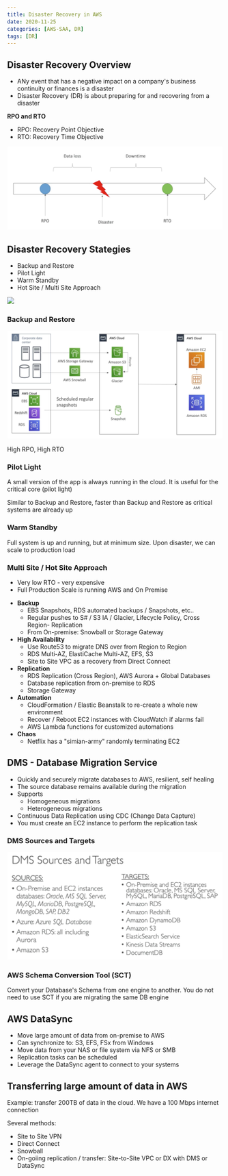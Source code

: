 ```yaml
---
title: Disaster Recovery in AWS
date: 2020-11-25
categories: [AWS-SAA, DR]
tags: [DR]
---
```


## Disaster Recovery Overview

- ANy event that has a negative impact on a company's business continuity or finances is a disaster
- Disaster Recovery (DR) is about preparing for and recovering from a disaster


**RPO and RTO**

- RPO: Recovery Point Objective
- RTO: Recovery Time Objective

![](https://raw.githubusercontent.com/Zhenye-Na/img-hosting-picgo/master/img/rpo-rto.png)



## Disaster Recovery Stategies

- Backup and Restore
- Pilot Light
- Warm Standby
- Hot Site / Multi Site Approach

![](https://jayendrapatil.com/wp-content/uploads/2016/03/Disaster-Recovery.png)

### Backup and Restore

![](https://raw.githubusercontent.com/Zhenye-Na/img-hosting-picgo/master/img/backup-and-restore.png)

High RPO, High RTO

### Pilot Light

A small version of the app is always running in the cloud. It is useful for the critical core (pilot light)

Similar to Backup and Restore, faster than Backup and Restore as critical systems are already up


### Warm Standby

Full system is up and running, but at minimum size. Upon disaster, we can scale to production load

### Multi Site / Hot Site Approach

- Very low RTO - very expensive
- Full Production Scale is running AWS and On Premise

<div class="alert alert-info" role="alert">
  <ul>
    <li>
      <strong>Backup</strong>
      <ul>
        <li>EBS Snapshots, RDS automated backups / Snapshots, etc..</li>
        <li>Regular pushes to S# / S3 IA / Glacier, Lifecycle Policy, Cross Region- Replication</li>
        <li>From On-premise: Snowball or Storage Gateway</li>
      </ul>
    </li>
    <li>
      <strong>High Availability</strong>
      <ul>
        <li>Use Route53 to migrate DNS over from Region to Region</li>
        <li>RDS Multi-AZ, ElastiCache Multi-AZ, EFS, S3</li>
        <li>Site to Site VPC as a recovery from Direct Connect</li>
      </ul>
    </li>
    <li>
      <strong>Replication</strong>
      <ul>
        <li>RDS Replication (Cross Region), AWS Aurora + Global Databases</li>
        <li>Database replication from on-premise to RDS</li>
        <li>Storage Gateway</li>
      </ul>
    </li>
    <li>
      <strong>Automation</strong>
      <ul>
        <li>CloudFormation / Elastic Beanstalk to re-create a whole new environment</li>
        <li>Recover / Reboot EC2 instances with CloudWatch if alarms fail</li>
        <li>AWS Lambda functions for customized automations</li>
      </ul>
    </li>
    <li>
      <strong>Chaos</strong>
      <ul>
        <li>Netflix has a &quot;simian-army&quot; randomly terminating EC2</li>
      </ul>
    </li>
  </ul>
</div>

## DMS - Database Migration Service


- Quickly and securely migrate databases to AWS, resilient, self healing
- The source database remains available during the migration
- Supports
  - Homogeneous migrations
  - Heterogeneous migrations
- Continuous Data Replication using CDC (Change Data Capture)
- You must create an EC2 instance to perform the replication task


### DMS Sources and Targets

![dms-source-and-target](https://raw.githubusercontent.com/Zhenye-Na/img-hosting-picgo/master/img/dms-source-and-target.png)


### AWS Schema Conversion Tool (SCT)

Convert your Database's Schema from one engine to another. You do not need to use SCT if you are migrating the same DB engine


## AWS DataSync

- Move large amount of data from on-premise to AWS
- Can synchronize to: S3, EFS, FSx from Windows
- Move data from your NAS or file system via NFS or SMB
- Replication tasks can be scheduled
- Leverage the DataSync agent to connect to your systems


## Transferring large amount of data in AWS

Example: transfer 200TB of data in the cloud. We have a 100 Mbps internet connection

Several methods:

- Site to Site VPN
- Direct Connect
- Snowball
- On-goiing replication / transfer: Site-to-Site VPC or DX with DMS or DataSync

